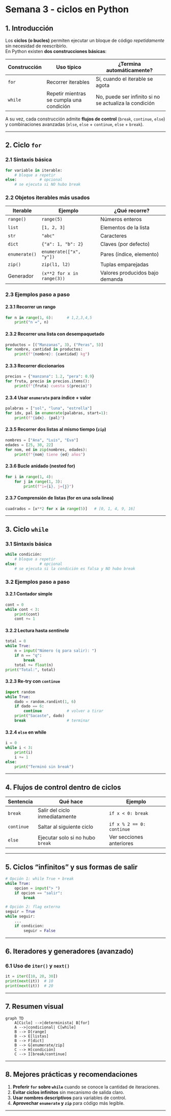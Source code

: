 #  Semana 3 - ciclos en Python  

## 1. Introducción

Los **ciclos (o bucles)** permiten ejecutar un bloque de código *repetidamente* sin necesidad de reescribirlo.  
En Python existen **dos construcciones básicas**:

| Construcción | Uso típico | ¿Termina automáticamente? |
|--------------|------------|---------------------------|
| `for`        | Recorrer iterables | Sí, cuando el iterable se agota |
| `while`      | Repetir mientras se cumpla una condición | No, puede ser infinito si no se actualiza la condición |

A su vez, cada construcción admite **flujos de control** (`break`, `continue`, `else`) y combinaciones avanzadas (`else`, `else` + `continue`, `else` + `break`).  

---

## 2. Ciclo `for`

### 2.1 Sintaxis básica

```python
for variable in iterable:
    # bloque a repetir
else:          # opcional
    # se ejecuta si NO hubo break
```

### 2.2 Objetos iterables más usados

| Iterable | Ejemplo | ¿Qué recorre? |
|----------|---------|---------------|
| `range()` | `range(5)` | Números enteros |
| `list` | `[1, 2, 3]` | Elementos de la lista |
| `str` | `"abc"` | Caracteres |
| `dict` | `{"a": 1, "b": 2}` | Claves (por defecto) |
| `enumerate()` | `enumerate(["x", "y"])` | Pares (índice, elemento) |
| `zip()` | `zip(l1, l2)` | Tuplas emparejadas |
| Generador | `(x**2 for x in range(3))` | Valores producidos bajo demanda |

### 2.3 Ejemplos paso a paso

#### 2.3.1 Recorrer un rango

```python
for n in range(1, 6):      # 1,2,3,4,5
    print("n =", n)
```

#### 2.3.2 Recorrer una lista con desempaquetado

```python
productos = [("Manzanas", 3), ("Peras", 5)]
for nombre, cantidad in productos:
    print(f"{nombre}: {cantidad} kg")
```

#### 2.3.3 Recorrer diccionarios

```python
precios = {"manzana": 1.2, "pera": 0.9}
for fruta, precio in precios.items():
    print(f"{fruta} cuesta ${precio}")
```

#### 2.3.4 Usar `enumerate` para índice + valor

```python
palabras = ["sol", "luna", "estrella"]
for idx, pal in enumerate(palabras, start=1):
    print(f"{idx}. {pal}")
```

#### 2.3.5 Recorrer dos listas al mismo tiempo (`zip`)

```python
nombres = ["Ana", "Luis", "Eva"]
edades = [25, 30, 22]
for nom, ed in zip(nombres, edades):
    print(f"{nom} tiene {ed} años")
```

#### 2.3.6 Bucle anidado (nested for)

```python
for i in range(1, 4):
    for j in range(1, 3):
        print(f"i={i}, j={j}")
```

#### 2.3.7 Comprensión de listas (for en una sola línea)

```python
cuadrados = [x**2 for x in range(5)]   # [0, 1, 4, 9, 16]
```

---

## 3. Ciclo `while`

### 3.1 Sintaxis básica

```python
while condición:
    # bloque a repetir
else:          # opcional
    # se ejecuta si la condición es falsa y NO hubo break
```

### 3.2 Ejemplos paso a paso

#### 3.2.1 Contador simple

```python
cont = 0
while cont < 3:
    print(cont)
    cont += 1
```

#### 3.2.2 Lectura hasta *sentinela*

```python
total = 0
while True:
    n = input("Número (q para salir): ")
    if n == "q":
        break
    total += float(n)
print("Total:", total)
```

#### 3.2.3 Re-try con `continue`

```python
import random
while True:
    dado = random.randint(1, 6)
    if dado == 6:
        continue           # volver a tirar
    print("Sacaste", dado)
    break                  # terminar
```

#### 3.2.4 `else` en while

```python
i = 0
while i < 3:
    print(i)
    i += 1
else:
    print("Terminó sin break")
```

---

## 4. Flujos de control dentro de ciclos

| Sentencia | Qué hace | Ejemplo |
|-----------|----------|---------|
| `break`   | Salir del ciclo inmediatamente | `if x < 0: break` |
| `continue`| Saltar al siguiente ciclo | `if x % 2 == 0: continue` |
| `else`    | Ejecutar solo si no hubo `break` | Ver secciones anteriores |

---

## 5. Ciclos “infinitos” y sus formas de salir

```python
# Opción 1: while True + break
while True:
    opcion = input("> ")
    if opcion == "salir":
        break

# Opción 2: flag externa
seguir = True
while seguir:
    ...
    if condicion:
        seguir = False
```

---

## 6. Iteradores y generadores (avanzado)

### 6.1 Uso de `iter()` y `next()`

```python
it = iter([10, 20, 30])
print(next(it))  # 10
print(next(it))  # 20
```

---

## 7. Resumen visual

```mermaid
graph TD
    A[Ciclo] -->|determinista| B[for]
    A -->|condicional| C[while]
    B --> D[range]
    B --> E[listas]
    B --> F[dict]
    B --> G[enumerate/zip]
    C --> H[condición]
    C --> I[break/continue]
```

---

## 8. Mejores prácticas y recomendaciones

1. **Preferir `for` sobre `while`** cuando se conoce la cantidad de iteraciones.
2. **Evitar ciclos infinitos** sin mecanismo de salida claro.
3. **Usar nombres descriptivos** para variables de control.
4. **Aprovechar `enumerate` y `zip`** para código más legible.

---
